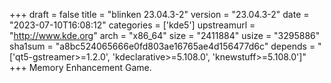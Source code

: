 +++
draft = false
title = "blinken 23.04.3-2"
version = "23.04.3-2"
date = "2023-07-10T16:08:12"
categories = ['kde5']
upstreamurl = "http://www.kde.org"
arch = "x86_64"
size = "2411884"
usize = "3295886"
sha1sum = "a8bc524065666e0fd803ae16765ae4d156477d6c"
depends = "['qt5-gstreamer>=1.2.0', 'kdeclarative>=5.108.0', 'knewstuff>=5.108.0']"
+++
Memory Enhancement Game.
